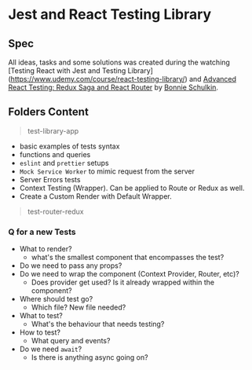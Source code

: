 #  Jest and React Testing Library

## Spec

All ideas, tasks and some solutions was created during the watching [Testing React with Jest and Testing Library]
(https://www.udemy.com/course/react-testing-library/) and [Advanced React Testing: Redux Saga and React Router](https://www.udemy.com/course/advanced-react-testing/?referralCode=317FB8E2C866D75D3B71) by [Bonnie Schulkin](https://bonnie.dev).

## Folders Content
> test-library-app
- basic examples of tests syntax
- functions and queries
- `eslint` and `prettier` setups
- `Mock Service Worker` to mimic request from the server
- Server Errors tests
- Context Testing (Wrapper). Can be applied to Route or Redux as well.
- Create a Custom Render with Default Wrapper.

> test-router-redux

### Q for a new Tests
- What to render?
  - what's the smallest component that encompasses the test?
- Do we need to pass any props?
- Do we need to wrap the component (Context Provider, Router, etc)?
  - Does provider get used? Is it already wrapped within the component?
- Where should test go?
  - Which file? New file needed?
- What to test?
  - What's the behaviour that needs testing?
- How to test?
  - What query and events?
- Do we need `await`?
  - Is there is anything async going on? 